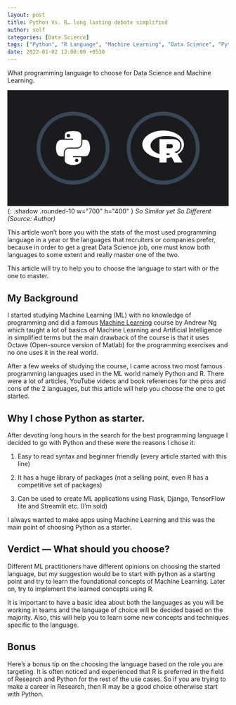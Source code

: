 ```yaml
---
layout: post
title: Python Vs. R… long lasting debate simplified
author: self
categories: [Data Science]
tags: ["Python", "R Language", "Machine Learning", "Data Science", "Python Vs R"]
date: 2022-01-02 12:00:00 +0530
---
```


What programming language to choose for Data Science and Machine Learning.

![Desktop View](/assets/img/pythonrdark.png){: .shadow .rounded-10 w="700" h="400" }
*So Similar yet So Different (Source: Author)*

This article won’t bore you with the stats of the most used programming language in a year or the languages that recruiters or companies prefer, because in order to get a great Data Science job, one must know both languages to some extent and really master one of the two.

This article will try to help you to choose the language to start with or the one to master.

## My Background

I started studying Machine Learning (ML) with no knowledge of programming and did a famous [Machine Learning](https://www.coursera.org/learn/machine-learning) course by Andrew Ng which taught a lot of basics of Machine Learning and Artificial Intelligence in simplified terms but the main drawback of the course is that it uses Octave (Open-source version of Matlab) for the programming exercises and no one uses it in the real world.

After a few weeks of studying the course, I came across two most famous programming languages used in the ML world namely Python and R. There were a lot of articles, YouTube videos and book references for the pros and cons of the 2 languages, but this article will help you choose the one to get started.

## Why I chose Python as starter.

After devoting long hours in the search for the best programming language I decided to go with Python and these were the reasons I chose it:

 1. Easy to read syntax and beginner friendly (every article started with this line)

 2. It has a huge library of packages (not a selling point, even R has a competitive set of packages)

 3. Can be used to create ML applications using Flask, Django, TensorFlow lite and Streamlit etc. (I’m sold)

I always wanted to make apps using Machine Learning and this was the main point of choosing Python as a starter.

## Verdict — What should you choose?

Different ML practitioners have different opinions on choosing the started language, but my suggestion would be to start with python as a starting point and try to learn the foundational concepts of Machine Learning. Later on, try to implement the learned concepts using R.

It is important to have a basic idea about both the languages as you will be working in teams and the language of choice will be decided based on the majority. Also, this will help you to learn some new concepts and techniques specific to the language.

## Bonus

Here’s a bonus tip on the choosing the language based on the role you are targeting. It is often noticed and experienced that R is preferred in the field of Research and Python for the rest of the use cases. So if you are trying to make a career in Research, then R may be a good choice otherwise start with Python.
